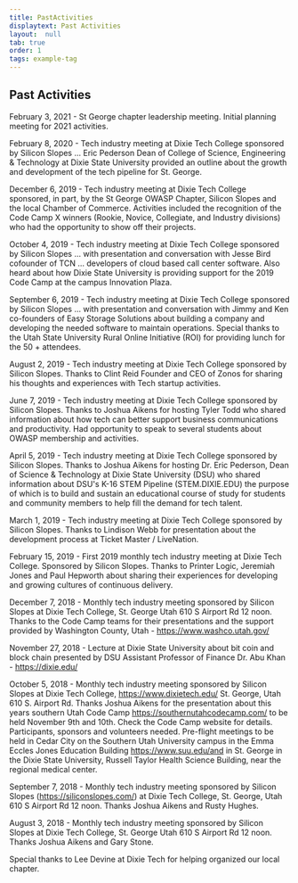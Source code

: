 ```yaml
---
title: PastActivities
displaytext: Past Activities
layout:  null
tab: true
order: 1
tags: example-tag
---
```


## Past Activities

February 3, 2021 - St George chapter leadership meeting. Initial planning meeting for 2021 activities.

February 8, 2020 - Tech industry meeting at Dixie Tech College sponsored by Silicon Slopes ... Eric Pederson Dean of College of Science, Engineering & Technology at Dixie State University provided an outline about the growth and development of the tech pipeline for St. George.

December 6, 2019 - Tech industry meeting at Dixie Tech College sponsored, in part, by the St George OWASP Chapter, Silicon Slopes and the local Chamber of Commerce. Activities included the recognition of the Code Camp X winners (Rookie, Novice, Collegiate, and Industry divisions) who had the opportunity to show off their projects. 

October 4, 2019 - Tech industry meeting at Dixie Tech College sponsored by Silicon Slopes ... with presentation and conversation with Jesse Bird cofounder of TCN ... developers of cloud based call center software. Also heard about how Dixie State University is providing support for the 2019 Code Camp at the campus Innovation Plaza.

September 6, 2019 - Tech industry meeting at Dixie Tech College sponsored by Silicon Slopes ... with presentation and conversation with Jimmy and Ken co-founders of Easy Storage Solutions about building a company and developing the needed software to maintain operations. Special thanks to the Utah State University Rural Online Initiative (ROI) for providing lunch for the 50 + attendees.

August 2, 2019 - Tech industry meeting at Dixie Tech College sponsored by Silicon Slopes. Thanks to Clint Reid Founder and CEO of Zonos for sharing his thoughts and experiences with Tech startup activities.

June 7, 2019 - Tech industry meeting at Dixie Tech College sponsored by Silicon Slopes. Thanks to Joshua Aikens for hosting Tyler Todd who shared information about how tech can better support business communications and productivity. Had opportunity to speak to several students about OWASP membership and activities.

April 5, 2019 - Tech industry meeting at Dixie Tech College sponsored by Silicon Slopes. Thanks to Joshua Aikens for hosting Dr. Eric Pederson, Dean of Science & Technology at Dixie State University (DSU) who shared information about DSU's K-16 STEM Pipeline (STEM.DIXIE.EDU) the purpose of which is to build and sustain an educational course of study for students and community members to help fill the demand for tech talent.

March 1, 2019 - Tech industry meeting at Dixie Tech College sponsored by Silicon Slopes. Thanks to Lindison Webb for presentation about the development process at Ticket Master / LiveNation.

February 15, 2019 - First 2019 monthly tech industry meeting at Dixie Tech College. Sponsored by Silicon Slopes. Thanks to Printer Logic, Jeremiah Jones and Paul Hepworth about sharing their experiences for developing and growing cultures of continuous delivery.

December 7, 2018 - Monthly tech industry meeting sponsored by Silicon Slopes at Dixie Tech College, St. George Utah 610 S Airport Rd 12 noon. Thanks to the Code Camp teams for their presentations and the support provided by Washington County, Utah - https://www.washco.utah.gov/

November 27, 2018 - Lecture at Dixie State University about bit coin and block chain presented by DSU Assistant Professor of Finance Dr. Abu Khan - https://dixie.edu/

October 5, 2018 - Monthly tech industry meeting sponsored by Silicon Slopes at Dixie Tech College, https://www.dixietech.edu/ St. George, Utah 610 S. Airport Rd. Thanks Joshua Aikens for the presentation about this years southern Utah Code Camp https://southernutahcodecamp.com/ to be held November 9th and 10th. Check the Code Camp website for details. Participants, sponsors and volunteers needed. Pre-flight meetings to be held in Cedar City on the Southern Utah University campus in the Emma Eccles Jones Education Building https://www.suu.edu/and in St. George in the Dixie State University, Russell Taylor Health Science Building, near the regional medical center.

September 7, 2018 - Monthly tech industry meeting sponsored by Silicon Slopes (https://siliconslopes.com/) at Dixie Tech College, St. George, Utah 610 S Airport Rd 12 noon. Thanks Joshua Aikens and Rusty Hughes.

August 3, 2018 - Monthly tech industry meeting sponsored by Silicon Slopes at Dixie Tech College, St. George Utah 610 S Airport Rd 12 noon. Thanks Joshua Aikens and Gary Stone. 

Special thanks to Lee Devine at Dixie Tech for helping organized our local chapter. 
